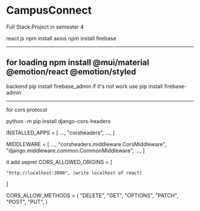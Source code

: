 # CampusConnect
Full Stack Project in semester 4 

react js
npm install axios
npm install firebase

-----------------------------------------------------------------------------------------------------------------------------------------------
for loading
npm install @mui/material @emotion/react @emotion/styled
-------------------------------------------------------------------------------------------------------------------------------------------------
backend
pip install firebase_admin   if it's not work use pip install firebase-admin


-------------------------------------------------------------------------------------------------------------------------------------------------


for cors protocol

python -m pip install django-cors-headers


INSTALLED_APPS = [
    ...,
    "corsheaders",
    ...,
]


MIDDLEWARE = [
    ...,
    "corsheaders.middleware.CorsMiddleware",
    "django.middleware.common.CommonMiddleware",
    ...,
]



it add sepret 
CORS_ALLOWED_ORIGINS = [
  
    "http://localhost:3000", (write localhost of react)
    
]


CORS_ALLOW_METHODS = (
    "DELETE",
    "GET",
    "OPTIONS",
    "PATCH",
    "POST",
    "PUT",
)

